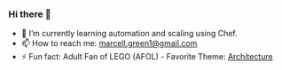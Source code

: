 ### Hi there 👋

<!--
**MarcellG2/MarcellG2** is a ✨ _special_ ✨ repository because its `README.md` (this file) appears on your GitHub profile.

Here are some ideas to get you started:

- 🔭 I’m currently working on ...
- 🌱 I’m currently learning ...
- 👯 I’m looking to collaborate on ...
- 🤔 I’m looking for help with ...
- 💬 Ask me about ...
- 📫 How to reach me: ...
- 😄 Pronouns: ...
- ⚡ Fun fact: ...
-->

- 🌱 I’m currently learning automation and scaling using Chef.
- 📫 How to reach me: <marcell.green1@gmail.com>
- ⚡ Fun fact: Adult Fan of LEGO (AFOL) - Favorite Theme: [Architecture](https://www.lego.com/en-us/themes/architecture/about)
